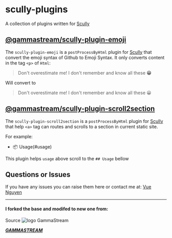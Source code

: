 # scully-plugins

A collection of plugins written for [Scully](http://scully.io/)

## [@gammastream/scully-plugin-emoji](https://github.com/nhvu95/scully-plugins/tree/master/projects/scully-plugin-emoji)

The `scully-plugin-emoji` is a `postProcessByHtml` plugin for [Scully](http://scully.io/) that convert the emoji syntax of Github to Emoji Syntax.
It only converts content in the tag `<p>` of `Html`:

>Don't overestimate me! I don't remember and know all these **:grinning:**

Will convert to

>Don't overestimate me! I don't remember and know all these 😀

## [@gammastream/scully-plugin-scroll2section](https://github.com/nhvu95/scully-plugins/tree/master/projects/scully-plugin-scroll2section)

The `scully-plugin-scroll2section` is a `postProcessByHtml` plugin for [Scully](http://scully.io/) that help `<a>` tag can routes and scrolls to a section in current static site.

For example:
* 📦 Usage(#usage)

This plugin helps `usage` above scroll to the `## Usage` bellow

## Questions or Issues

If you have any issues you can raise them here or contact me at: [Vue Nguyen](https://nhvu95.com)

----

#### I forked the base and modifed to new one from:

Source
![logo GammaStream](assets/gammastream-logo-100x100.png)

[**_GAMMASTREAM_**][gammastream]

[gammastream]: http://www.gammastream.com